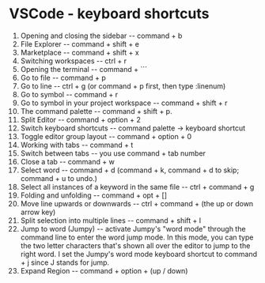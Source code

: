 # VSCode - keyboard shortcuts

1. Opening and closing the sidebar -- command + b
2. File Explorer -- command + shift + e
3. Marketplace -- command + shift + x
4. Switching workspaces -- ctrl + r
5. Opening the terminal -- command + ```
6. Go to file -- command + p
7. Go to line -- ctrl + g (or command + p first, then type :linenum)
8. Go to symbol -- command + r
9. Go to symbol in your project workspace -- command + shift + r
10. The command palette -- command + shift + p.
11. Split Editor -- command + option + 2
12. Switch keyboard shortcuts -- command palette -> keyboard shortcut
13. Toggle editor group layout -- command + option + 0
14. Working with tabs -- command + t
15. Switch between tabs -- you use command + tab number
16. Close a tab -- command + w
17. Select word -- command + d (command + k, command + d to skip; command + u to undo.)
18. Select all instances of a keyword in the same file -- ctrl + command + g
19. Folding and unfolding -- command + opt + []
20. Move line upwards or downwards -- ctrl + command + (the up or down arrow key)
21. Split selection into multiple lines -- command + shift + l
22. Jump to word (Jumpy) -- activate Jumpy's "word mode" through the command line to enter the word jump mode. In this mode, you can type the two letter characters that's shown all over the editor to jump to the right word. I set the Jumpy's word mode keyboard shortcut to command + j since J stands for jump.
23. Expand Region -- command + option + (up / down)
